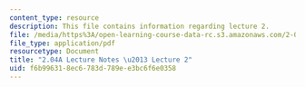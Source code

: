 ```yaml
---
content_type: resource
description: This file contains information regarding lecture 2.
file: /media/https%3A/open-learning-course-data-rc.s3.amazonaws.com/2-04a-systems-and-controls-spring-2013/f6b996318ec6783d789ee3bc6f6e0358_MIT2_04AS13_Lecture2.pdf
file_type: application/pdf
resourcetype: Document
title: "2.04A Lecture Notes \u2013 Lecture 2"
uid: f6b99631-8ec6-783d-789e-e3bc6f6e0358
---
```

